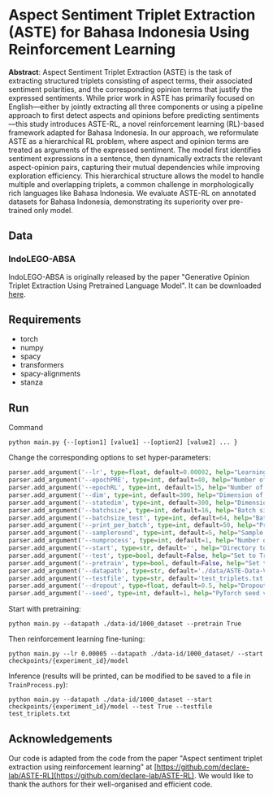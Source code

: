 # Aspect Sentiment Triplet Extraction (ASTE) for Bahasa Indonesia Using Reinforcement Learning

**Abstract**: Aspect Sentiment Triplet Extraction (ASTE) is the task of extracting structured triplets consisting of aspect terms, their associated sentiment polarities, and the corresponding opinion terms that justify the expressed sentiments. While prior work in ASTE has primarily focused on English—either by jointly extracting all three components or using a pipeline approach to first detect aspects and opinions before predicting sentiments—this study introduces ASTE-RL, a novel reinforcement learning (RL)-based framework adapted for Bahasa Indonesia. In our approach, we reformulate ASTE as a hierarchical RL problem, where aspect and opinion terms are treated as arguments of the expressed sentiment. The model first identifies sentiment expressions in a sentence, then dynamically extracts the relevant aspect-opinion pairs, capturing their mutual dependencies while improving exploration efficiency. This hierarchical structure allows the model to handle multiple and overlapping triplets, a common challenge in morphologically rich languages like Bahasa Indonesia. We evaluate ASTE-RL on annotated datasets for Bahasa Indonesia, demonstrating its superiority over pre-trained only model.

## Data
### IndoLEGO-ABSA
IndoLEGO-ABSA is originally released by the paper "Generative Opinion Triplet Extraction Using
Pretrained Language Model". It can be downloaded [here](https://github.com/rdyzakya/IndoLEGO-ABSA/tree/main/data).


## Requirements
- torch
- numpy
- spacy
- transformers
- spacy-alignments
- stanza


## Run
Command

```
python main.py {--[option1] [value1] --[option2] [value2] ... }
```

Change the corresponding options to set hyper-parameters:

```python
parser.add_argument('--lr', type=float, default=0.00002, help="Learning rate")
parser.add_argument('--epochPRE', type=int, default=40, help="Number of epoch on pretraining")
parser.add_argument('--epochRL', type=int, default=15, help="Number of epoch on training with RL")
parser.add_argument('--dim', type=int, default=300, help="Dimension of hidden layer")
parser.add_argument('--statedim', type=int, default=300, help="Dimension of state")
parser.add_argument('--batchsize', type=int, default=16, help="Batch size on training")
parser.add_argument('--batchsize_test', type=int, default=64, help="Batch size on testing")
parser.add_argument('--print_per_batch', type=int, default=50, help="Print results every XXX batches")
parser.add_argument('--sampleround', type=int, default=5, help="Sample round in RL")
parser.add_argument('--numprocess', type=int, default=1, help="Number of process")
parser.add_argument('--start', type=str, default='', help="Directory to load model")
parser.add_argument('--test', type=bool, default=False, help="Set to True to inference")
parser.add_argument('--pretrain', type=bool, default=False, help="Set to True to pretrain")
parser.add_argument('--datapath', type=str, default='./data/ASTE-Data-V2-EMNLP2020/14lap/', help="Data directory")
parser.add_argument('--testfile', type=str, default='test_triplets.txt', help="Filename of test file")
parser.add_argument('--dropout', type=float, default=0.5, help="Dropout")
parser.add_argument('--seed', type=int, default=1, help="PyTorch seed value")
```

Start with pretraining:
```
python main.py --datapath ./data-id/1000_dataset --pretrain True
```

Then reinforcement learning fine-tuning:
```
python main.py --lr 0.00005 --datapath ./data-id/1000_dataset/ --start checkpoints/{experiment_id}/model
```

Inference (results will be printed, can be modified to be saved to a file in `TrainProcess.py`):
```
python main.py --datapath ./data-id/1000_dataset --start checkpoints/{experiment_id}/model --test True --testfile test_triplets.txt
```

## Acknowledgements
Our code is adapted from the code from the paper "Aspect sentiment triplet extraction using reinforcement learning" at [https://github.com/declare-lab/ASTE-RL](https://github.com/declare-lab/ASTE-RL). We would like to thank the authors for their well-organised and efficient code.
